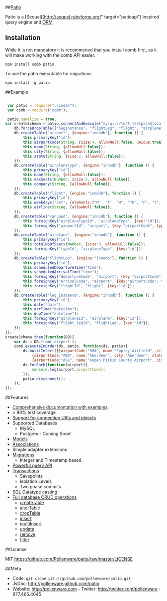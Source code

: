 ##[Patio](http://pollenware.github.com/patio/index.html)
           
Patio is a [Sequel](http://sequel.rubyforge.org/" target="patioapi") inspired query engine and [ORM](http://en.wikipedia.org/wiki/Object-relational_mapping).

## Installation
While it is not mandatory it is recommened that you install comb first, as it will make working with the comb API easier.

    npm install comb patio

To use the patio executable for migrations

    npm install -g patio


##Example

```javascript

 var patio = require("./index");
 var comb = require("comb");

 patio.camelize = true;
var createSchema = patio.connectAndExecute("mysql://test:testpass@localhost:3306/airports", function (db) {
    db.forceDropTable(["legInstance", "flightLeg", "flight", "airplane", "canLand", "airplaneType", "airport"]);
    db.createTable("airport", {engine:"innodb"}, function () {
        this.primaryKey("id");
        this.airportCode(String, {size:4, allowNull:false, unique:true});
        this.name(String, {allowNull:false});
        this.city(String, {allowNull:false});
        this.state(String, {size:2, allowNull:false});
    });
    db.createTable("airplaneType", {engine:"innodb"}, function () {
        this.primaryKey("id");
        this.name(String, {allowNull:false});
        this.maxSeats(Number, {size:3, allowNull:false});
        this.company(String, {allowNull:false});
    });
    db.createTable("flight", {engine:"innodb"}, function () {
        this.primaryKey("id");
        this.weekdays("set", {elements:["M", 'T', "W", "TH", "F", "S", "SU"], allowNull:false});
        this.airline(String, {allowNull:false});
    });
    db.createTable("canLand", {engine:"innodb"}, function () {
        this.foreignKey("airplaneTypeId", "airplaneType", {key:"id"});
        this.foreignKey("airportId", "airport", {key:"airportCode", type : String, size : 4});
    });
    db.createTable("airplane", {engine:"innodb"}, function () {
        this.primaryKey("id");
        this.totalNoOfSeats(Number, {size:3, allowNull:false});
        this.foreignKey("typeId", "airplaneType", {key:"id"});
    });
    db.createTable("flightLeg", {engine:"innodb"}, function () {
        this.primaryKey("id");
        this.scheduledDepartureTime("time");
        this.scheduledArrivalTime("time");
        this.foreignKey("departureCode", "airport", {key:"airportCode", type : String, size : 4});
        this.foreignKey("arrivalCode", "airport", {key:"airportCode", type : String, size : 4});
        this.foreignKey("flightId", "flight", {key:"id"});
    });
    db.createTable("leg_instance", {engine:"innodb"}, function () {
        this.primaryKey("id");
        this.date("date");
        this.arrTime("datetime");
        this.depTime("datetime");
        this.foreignKey("airplaneId", "airplane", {key:"id"});
        this.foreignKey("flight_legId", "flightLeg", {key:"id"});
    });
});
createSchema.then(function(DB){
    var ds = DB.from('airport');
    comb.executeInOrder(ds, patio, function(ds, patio){
        ds.multiInsert([{airportCode:"OMA", name:"Eppley Airfield", city:"Omaha", state:"NE"},
            {airportCode:"ABR", name:"Aberdeen", city:"Aberdeen", state:"SD"},
            {airportCode:"ASE", name:"Aspen Pitkin County Airport", city:"Aspen", state:"CO"}]);
        ds.forEach(function(airport){
            console.log(airport.airportCode);
        });
        patio.disconnect();
    });
});
```
        
##Features
* [Comprehensive documentation with examples](http://pollenware.github.com/patio/index.html).
* &gt; 80% test coverage
* [Support for connection URIs and objects](http://pollenware.github.com/patio/connecting.html)
* Supported Databases
   * MySQL
   * Postgres - Coming Soon!
* [Models](http://pollenware.github.com/patio/models.html)
* [Associations](http://pollenware.github.com/patio/associtaions.html)
* Simple adapter extensions
* [Migrations](http://pollenware.github.com/patio/migrations.html)
  * Integer and Timestamp based.
* [Powerful query API](http://pollenware.github.com/patio/querying.html)
* [Transactions](http://pollenware.github.com/patio/api/symbols/patio.Database.html#transaction)
   * Savepoints
   * Isolation Levels
   * Two phase commits
* SQL Datatype casting
* [Full database CRUD operations](http://pollenware.github.com/patio/DDL.html)
   * [createTable](http://pollenware.github.com/patio/api/symbols/patio.Database.html#createTable)
   * [alterTable](http://pollenware.github.com/patio/api/symbols/patio.Database.html#alterTable)
   * [dropTable](http://pollenware.github.com/patio/api/symbols/patio.Database.html#dropTable)
   * [insert](http://pollenware.github.com/patio/api/symbols/patio.Dataset.html#insert)
   * [multiInsert](http://pollenware.github.com/patio/api/symbols/patio.Dataset.html#multiInsert)
   * [update](http://pollenware.github.com/patio/api/symbols/patio.Dataset.html#update)
   * [remove](http://pollenware.github.com/patio/api/symbols/patio.Dataset.html#remove)
   * [filter](http://pollenware.github.com/patio/api/symbols/patio.Dataset.html#filter)

##License

MIT <https://github.com/Pollenware/patio/raw/master/LICENSE>


##Meta

* Code: `git clone git://github.com/pollenware/patio.git`
* JsDoc: <http://pollenware.github.com/patio>
* Website:  <http://pollenware.com> - Twitter: <http://twitter.com/pollenware> - 877.465.4045

